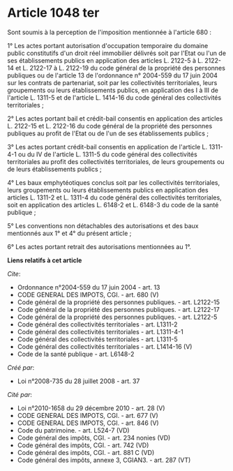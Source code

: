 # Article 1048 ter

Sont soumis à la perception de l'imposition mentionnée à l'article 680 : 

1° Les actes portant autorisation d'occupation temporaire du domaine public constitutifs d'un droit réel immobilier délivrés
soit par l'Etat ou l'un de ses établissements publics en application des articles L. 2122-5 à L. 2122-14 et L. 2122-17 à L.
2122-19 du code général de la propriété des personnes publiques ou de l'article 13 de l'ordonnance n° 2004-559 du 17 juin
2004 sur les contrats de partenariat, soit par les collectivités territoriales, leurs groupements ou leurs établissements
publics, en application des I à III de l'article L. 1311-5 et de l'article L. 1414-16 du code général des collectivités
territoriales ; 

2° Les actes portant bail et crédit-bail consentis en application des articles L. 2122-15 et L. 2122-16 du code général de la
propriété des personnes publiques au profit de l'Etat ou de l'un de ses établissements publics ; 

3° Les actes portant crédit-bail consentis en application de l'article L. 1311-4-1 ou du IV de l'article L. 1311-5 du code
général des collectivités territoriales au profit des collectivités territoriales, de leurs groupements ou de leurs
établissements publics ; 

4° Les baux emphytéotiques conclus soit par les collectivités territoriales, leurs groupements ou leurs établissements
publics en application des articles L. 1311-2 et L. 1311-4 du code général des collectivités territoriales, soit en
application des articles L. 6148-2 et L. 6148-3 du code de la santé publique ; 

5° Les conventions non détachables des autorisations et des baux mentionnés aux 1° et 4° du présent article ; 

6° Les actes portant retrait des autorisations mentionnées au 1°.

**Liens relatifs à cet article**

_Cite_:

  - Ordonnance n°2004-559 du 17 juin 2004 - art. 13
  - CODE GENERAL DES IMPOTS, CGI. - art. 680 (V)
  - Code général de la propriété des personnes publiques. - art. L2122-15
  - Code général de la propriété des personnes publiques. - art. L2122-17
  - Code général de la propriété des personnes publiques. - art. L2122-5
  - Code général des collectivités territoriales - art. L1311-2
  - Code général des collectivités territoriales - art. L1311-4-1
  - Code général des collectivités territoriales - art. L1311-5
  - Code général des collectivités territoriales - art. L1414-16 (V)
  - Code de la santé publique - art. L6148-2

_Créé par_:

  - Loi n°2008-735 du 28 juillet 2008 - art. 37

_Cité par_:

  - Loi n°2010-1658 du 29 décembre 2010 - art. 28 (V)
  - CODE GENERAL DES IMPOTS, CGI. - art. 677 (V)
  - CODE GENERAL DES IMPOTS, CGI. - art. 846 (V)
  - Code du patrimoine. - art. L524-7 (VD)
  - Code général des impôts, CGI. - art. 234 nonies (VD)
  - Code général des impôts, CGI. - art. 742 (VD)
  - Code général des impôts, CGI. - art. 881 C (VD)
  - Code général des impôts, annexe 3, CGIAN3. - art. 287 (VT)
